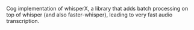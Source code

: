 Cog implementation of whisperX, a library that adds batch processing on top of whisper (and also faster-whisper), leading to very fast audio transcription.

